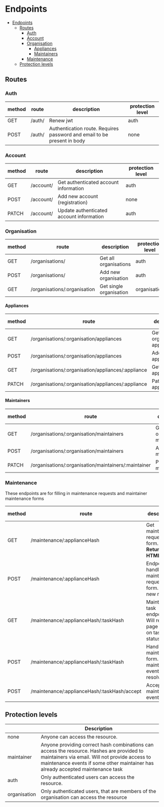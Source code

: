 # Endpoints

- [Endpoints](#endpoints)
  - [Routes](#routes)
    - [Auth](#auth)
    - [Account](#account)
    - [Organisation](#organisation)
      - [Appliances](#appliances)
      - [Maintainers](#maintainers)
    - [Maintenance](#maintenance)
  - [Protection levels](#protection-levels)

## Routes

### Auth

| method | route  | description                                                             | protection level |
| ------ | ------ | ----------------------------------------------------------------------- | ---------------- |
| GET    | /auth/ | Renew jwt                                                               | auth             |
| POST   | /auth/ | Authentication route. Requires password and email to be present in body | none             |

### Account

| method | route     | description                              | protection level |
| ------ | --------- | ---------------------------------------- | ---------------- |
| GET    | /account/ | Get authenticated account information    | auth             |
| POST   | /account/ | Add new account (registration)           | none             |
| PATCH  | /account/ | Update authenticated account information | auth             |

### Organisation

| method | route                        | description             | protection level |
| ------ | ---------------------------- | ----------------------- | ---------------- |
| GET    | /organisations/              | Get all organisations   | auth             |
| POST   | /organisations/              | Add new organisation    | auth             |
| GET    | /organisations/:organisation | Get single organisation | organisation     |

#### Appliances

| method | route                                              | description                      | protection level |
| ------ | -------------------------------------------------- | -------------------------------- | ---------------- |
| GET    | /organisations/:organisation/appliances            | Get all organisations appliances | organisation     |
| POST   | /organisations/:organisation/appliances            | Add new appltiance               | organisation     |
| GET    | /organisations/:organisation/appliances/:appliance | Get single appliance             | organisation     |
| PATCH  | /organisations/:organisation/appliances/:appliance | Patch single appliance           | organisation     |

#### Maintainers

| method | route                                                | description                        | protection level |
| ------ | ---------------------------------------------------- | ---------------------------------- | ---------------- |
| GET    | /organisations/:organisation/maintainers             | Gest all organisations maintainers | organisation     |
| POST   | /organisations/:organisation/maintainers             | Add new maintainer                 | organisation     |
| PATCH  | /organisations/:organisation/maintainers/:maintainer | Patch single maintainer            | organisation     |

### Maintenance

These endpoints are for filling in maintenance requests and maintainer maintenance forms

| method | route                                        | description                                                       | protection level |
| ------ | -------------------------------------------- | ----------------------------------------------------------------- | ---------------- |
| GET    | /maintenance/:applianceHash                  | Get maintenance request form. **Returns HTML page**               | none             |
| POST   | /maintenance/:applianceHash                  | Endpoint for handling maintenance request form. Adds new request. | none             |
| GET    | /maintenance/:applianceHash/:taskHash        | Maintenance task endpoint. Will return page pased on task status. | maintainer       |
| POST   | /maintenance/:applianceHash/:taskHash        | Handle maintainer form. Sets maintenance event to resolved.       | maintainer       |
| POST   | /maintenance/:applianceHash/:taskHash/accept | Accept maintenance event.                                         | maintainer       |

## Protection levels

|              | Description                                                                                                                                                                                                                    |
| ------------ | ------------------------------------------------------------------------------------------------------------------------------------------------------------------------------------------------------------------------------ |
| none         | Anyone can access the resource.                                                                                                                                                                                                |
| maintainer   | Anyone providing correct hash combinations can access the resource. Hashes are provided to maintainers via email. Will not provide access to maintenance events if some other maintainer has already accepted maintenance task |
| auth         | Only authenticated users can access the resource.                                                                                                                                                                              |
| organisation | Only authenticated users, that are members of the organisation can access the resource                                                                                                                                         |
